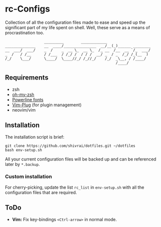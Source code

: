 # rc-Configs
Collection of all the configuration files made to ease and speed up the significant part of my life spent on shell. Well, these serve as a means of procrastination too.

```
                  _________        ____________
______________    __  ____/_______________  __/__(_)______ ________
__  ___/  ___/    _  /    _  __ \_  __ \_  /_ __  /__  __ `/_  ___/
_  /   / /__      / /___  / /_/ /  / / /  __/ _  / _  /_/ /_(__  )
/_/    \___/      \____/  \____//_/ /_//_/    /_/  _\__, / /____/
                                                   /____/
```

## Requirements
* zsh
* [oh-my-zsh](https://github.com/powerline/fonts#powerline-fonts)
* [Powerline fonts](https://github.com/powerline/fonts#powerline-fonts)
* [Vim-Plug](https://github.com/junegunn/vim-plug#installation) (for plugin management)
* neovim/vim

## Installation
The installation script is brief:
```
git clone https://github.com/shivrai/dotfiles.git ~/dotfiles
bash env-setup.sh
```
All your current configuration files will be backed up and can be referenced later by `*.backup`.

### Custom installation
For cherry-picking, update the list `rc_list` in `env-setup.sh` with all the configuration files that are required.

## ToDo
* **Vim:** Fix key-bindings `<Ctrl-arrow>` in normal mode.
